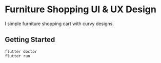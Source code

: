 # Furniture Shopping UI & UX Design

I simple furniture shopping cart with curvy designs.

## Getting Started

```
flutter doctor
flutter run
```